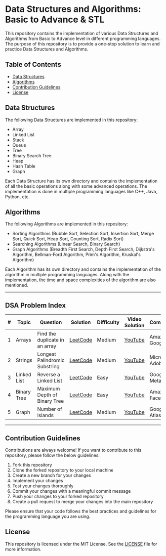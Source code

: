 

# Data Structures and Algorithms: Basic to Advance & STL 

This repository contains the implementation of various Data Structures and Algorithms from Basic to Advance level in different programming languages. The purpose of this repository is to provide a one-stop solution to learn and practice Data Structures and Algorithms.

## Table of Contents

- [Data Structures](#data-structures)
- [Algorithms](#algorithms)
- [Contribution Guidelines](#contribution-guidelines)
- [License](#license)

## Data Structures

The following Data Structures are implemented in this repository:

- Array
- Linked List
- Stack
- Queue
- Tree
- Binary Search Tree
- Heap
- Hash Table
- Graph

Each Data Structure has its own directory and contains the implementation of all the basic operations along with some advanced operations. The implementation is done in multiple programming languages like C++, Java, Python, etc.

## Algorithms

The following Algorithms are implemented in this repository:

- Sorting Algorithms (Bubble Sort, Selection Sort, Insertion Sort, Merge Sort, Quick Sort, Heap Sort, Counting Sort, Radix Sort)
- Searching Algorithms (Linear Search, Binary Search)
- Graph Algorithms (Breadth First Search, Depth First Search, Dijkstra's Algorithm, Bellman-Ford Algorithm, Prim's Algorithm, Kruskal's Algorithm)

Each Algorithm has its own directory and contains the implementation of the algorithm in multiple programming languages. Along with the implementation, the time and space complexities of the algorithm are also mentioned.

---

## DSA Problem Index

| #  | Topic        | Question                          | Solution                                                                  | Difficulty | Video Solution                                            | Companies              |
|----|--------------|-----------------------------------|----------------------------------------------------------------------|------------|-----------------------------------------------------------|-------------------------|
| 1  | Arrays       | Find the duplicate in an array    | [LeetCode](https://leetcode.com/problems/find-the-duplicate-number) | Medium     | [YouTube](https://youtu.be/32Ll35mhWg0)                  | Amazon, Google          |
| 2  | Strings      | Longest Palindromic Substring     | [LeetCode](https://leetcode.com/problems/longest-palindromic-substring) | Medium     | [YouTube](https://youtu.be/Y92WWa5t4pw)                  | Microsoft, Adobe        |
| 3  | Linked List  | Reverse a Linked List             | [LeetCode](https://leetcode.com/problems/reverse-linked-list)       | Easy       | [YouTube](https://youtu.be/G0_I-ZF0S38)                  | Google, Meta            |
| 4  | Binary Tree  | Maximum Depth of Binary Tree      | [LeetCode](https://leetcode.com/problems/maximum-depth-of-binary-tree) | Easy       | [YouTube](https://youtu.be/hTM3phVI6YQ)                  | Amazon, Facebook        |
| 5  | Graph        | Number of Islands                 | [LeetCode](https://leetcode.com/problems/number-of-islands)         | Medium     | [YouTube](https://youtu.be/pV2kpPD66nE)                  | Google, Atlassian       |


---

## Contribution Guidelines

Contributions are always welcome! If you want to contribute to this repository, please follow the below guidelines:

1. Fork this repository
2. Clone the forked repository to your local machine
3. Create a new branch for your changes
4. Implement your changes
5. Test your changes thoroughly
6. Commit your changes with a meaningful commit message
7. Push your changes to your forked repository
8. Create a pull request to merge your changes into the main repository

Please ensure that your code follows the best practices and guidelines for the programming language you are using.

## License

This repository is licensed under the MIT License. See the [LICENSE](LICENSE) file for more information.
